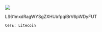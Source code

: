 ![](https://notabug.org/fftcc/Buy-me-a-coffee/raw/main/ltc/qr-ltc.png)

LS61mxdRagWYSgZXHUbfpqiBrV6pWDyFUT

`Сеть: Litecoin`